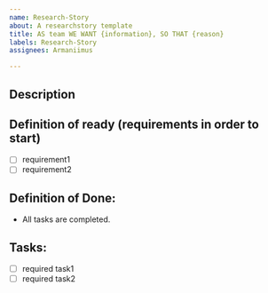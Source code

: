 ```yaml
---
name: Research-Story
about: A researchstory template
title: AS team WE WANT {information}, SO THAT {reason}
labels: Research-Story
assignees: Armaniimus

---
```

## Description

## Definition of ready (requirements in order to start)
- [ ] requirement1
- [ ] requirement2

## Definition of Done:
- All tasks are completed.

## Tasks:
- [ ] required task1
- [ ] required task2